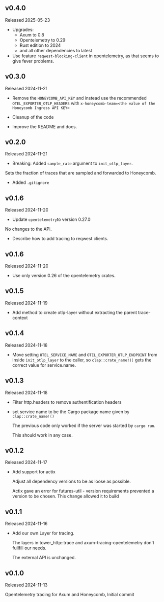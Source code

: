 ## v0.4.0
Released 2025-05-23

* Upgrades:
  - Axum to 0.8
  - Opentelemetry to 0.29
  - Rust edition to 2024
  - and all other dependencies to latest
* Use feature `reqwest-blocking-client` in opentelemetry, as that seems to give fever problems.

## v0.3.0
Released 2024-11-21

* Remove the `HONEYCOMB_API_KEY` and instead use the recommended
`OTEL_EXPORTER_OTLP_HEADERS`  with `x-honeycomb-team=<the value of the Honeycomb Ingress API KEY>`

* Cleanup of the code

* Improve the README and docs.
## v0.2.0
Released 2024-11-21

* Breaking: Added `sample_rate` argument to `init_otlp_layer`.

Sets the fraction of traces that are sampled and forwarded to Honeycomb.

* Added `.gitignore`

## v0.1.6
Released 2024-11-20

* Update `opentelemetry`to version 0.27.0

No changes to the API.

* Describe how to add tracing to reqwest clients.

## v0.1.6
Released 2024-11-20

* Use only version 0.26 of the opentelemetry crates.

## v0.1.5
Released 2024-11-19

* Add method to create otlp-layer without extracting the parent trace-context

## v0.1.4
Released 2024-11-18

* Move setting `OTEL_SERVICE_NAME` and `OTEL_EXPORTER_OTLP_ENDPOINT`
from inside `init_otlp_layer` to the caller, so `clap::crate_name!()`
gets the correct value for service.name.

## v0.1.3
Released 2024-11-18

* Filter http.headers to remove authentification headers

* set service name to be the Cargo package name given
  by `clap::crate_name!()`

  The previous code only worked if the server was started
  by `cargo run`.

  This should work in any case.

## v0.1.2
Released 2024-11-17

* Add support for actix

  Adjust all dependency versions to be as loose as possible.

  Actix gave an error for futures-util - version requirements
  prevented a version to be chosen. This change allowed it to build

## v0.1.1
Released 2024-11-16

* Add our own Layer for tracing.

  The layers in tower_http::trace and axum-tracing-opentelemetry
don't fullfill our needs.

  The external API is unchanged.

## v0.1.0
Released 2024-11-13

Opentelemetry tracing for Axum and Honeycomb, Initial commit
